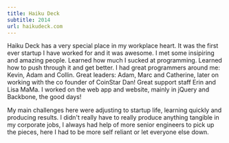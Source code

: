 ```yaml
---
title: Haiku Deck
subtitle: 2014
url: haikudeck.com
---
```


Haiku Deck has a very special place in my workplace heart. It was the first ever startup I have worked for and it was awesome. I met some insipiring and amazing people. Learned how much I sucked at programming. Learned how to push through it and get better. I had great programmers around me: Kevin, Adam and Collin. Great leaders: Adam, Marc and Catherine, later on working with the co founder of CoinStar Dan! Great support staff Erin and Lisa MaMa. I worked on the web app and website, mainly in jQuery and Backbone, the good days!

My main challenges here were adjusting to startup life, learning quickly and producing results. I didn't really have to really produce anything tangible in my corporate jobs, I always had help of more senior engineers to pick up the pieces, here I had to be more self reliant or let everyone else down.